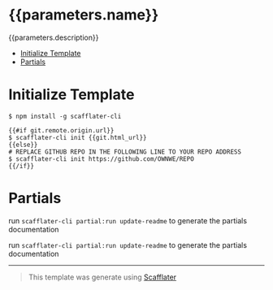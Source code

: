[comment]: # '@scf-option  { "targetName": "README.md" }'
[comment]: # '@scf-option  { "appenders": ["./appenders/appender"] }'
[comment]: # '@scf-option  { "appendStrategy": "replace" }'
[comment]: # '@scf-option  { "lineCommentTemplate": "<!-- {{comment}} -->" }'

# {{parameters.name}} <!-- omit in toc -->

{{parameters.description}}

- [Initialize Template](#initialize-template)
- [Partials](#partials)

# Initialize Template

```sh-session
$ npm install -g scafflater-cli

{{#if git.remote.origin.url}}
$ scafflater-cli init {{git.html_url}}
{{else}}
# REPLACE GITHUB REPO IN THE FOLLOWING LINE TO YOUR REPO ADDRESS
$ scafflater-cli init https://github.com/OWNWE/REPO
{{/if}}
```

# Partials

<!-- @scf-region partials-menu -->

run `scafflater-cli partial:run update-readme` to generate the partials documentation

<!-- @end-scf-region -->

<!-- @scf-region partials -->

run `scafflater-cli partial:run update-readme` to generate the partials documentation

<!-- @end-scf-region -->

---

> This template was generate using [Scafflater](https://github.com/chicoribas/scafflater)
